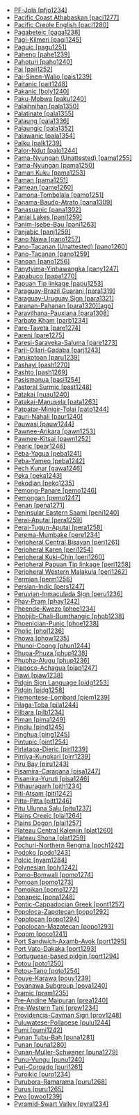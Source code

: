 - [PF-Jola [pfjo1234]](tree/atla1278/nort3146/cent2230/bakk1238/jool1234/jola1264/fhjo1234/pfjo1234/md.ini)
- [Pacific Coast Athabaskan [paci1277]](tree/atha1245/atha1246/atha1247/paci1277/md.ini)
- [Pacific Creole English [paci1280]](tree/indo1319/germ1287/nort3152/west2793/nort3175/angl1264/angl1265/late1254/merc1242/macr1271/paci1280/md.ini)
- [Pagabeteic [paga1238]](tree/atla1278/volt1241/benu1247/bant1294/sout3152/narr1281/abab1240/oldb1234/midd1348/late1250/paga1238/md.ini)
- [Pagi-Kilmeri [pagi1245]](tree/bord1247/bewa1242/pagi1245/md.ini)
- [Paguic [pagu1251]](tree/nort2923/nort2924/main1282/kaor1242/pagu1251/md.ini)
- [Paheng [pahe1239]](tree/hmon1336/hmon1337/pahe1239/md.ini)
- [Pahoturi [paho1240]](tree/paho1240/md.ini)
- [Pai [paii1252]](tree/coch1271/yuma1250/gene1244/paii1252/md.ini)
- [Pai-Sinen-Walio [pais1239]](tree/wali1264/pais1239/md.ini)
- [Paitanic [pait1248]](tree/aust1307/mala1545/nort3253/sout3154/grea1293/pait1248/md.ini)
- [Pakanic [boly1240]](tree/aust1305/mang1377/boly1240/md.ini)
- [Paku-Mobwa [paku1240]](tree/sino1245/kare1337/sout1554/paku1240/md.ini)
- [Palaihnihan [pala1350]](tree/pala1350/md.ini)
- [Palatinate [pala1355]](tree/indo1319/germ1287/nort3152/west2793/high1289/fran1268/high1287/rhin1244/pala1355/md.ini)
- [Palaung [pala1336]](tree/aust1305/khas1273/pala1352/west2791/pala1336/md.ini)
- [Palaungic [pala1352]](tree/aust1305/khas1273/pala1352/md.ini)
- [Palawanic [pala1354]](tree/aust1307/mala1545/grea1284/pala1354/md.ini)
- [Palku [palk1239]](tree/pama1250/karn1253/palk1239/md.ini)
- [Palor-Ndut [palo1244]](tree/atla1278/nort3146/cang1245/palo1244/md.ini)
- [Pama-Nyungan (Unattested) [pama1255]](tree/unat1236/pama1255/md.ini)
- [Pama-Nyungan [pama1250]](tree/pama1250/md.ini)
- [Paman Kuku [pama1253]](tree/pama1250/pama1251/comp1236/wika1239/kuku1276/kuku1277/pama1253/md.ini)
- [Paman [pama1251]](tree/pama1250/pama1251/md.ini)
- [Pamean [pame1260]](tree/otom1299/west2783/otop1241/otop1242/pame1260/md.ini)
- [Pamona-Tombelala [pamo1251]](tree/aust1307/mala1545/cele1242/kail1255/kail1253/nort2898/pamo1251/md.ini)
- [Panama-Baudo-Atrato [pana1309]](tree/choc1280/embe1258/atra1235/pana1309/md.ini)
- [Panasuanic [pana1302]](tree/aust1307/mala1545/sout2923/seko1241/pana1302/md.ini)
- [Paniai Lakes [pani1259]](tree/nucl1709/pani1259/md.ini)
- [Panim-Isebe-Bau [pani1263]](tree/nucl1709/mada1298/croi1234/mabu1247/gumm1240/pani1263/md.ini)
- [Panjabic [panj1259]](tree/indo1319/indo1320/indo1321/indo1324/sind1278/lahn1241/panj1259/md.ini)
- [Pano Nawa [pano1257]](tree/pano1259/pano1256/main1279/pano1257/md.ini)
- [Pano-Tacanan (Unattested) [pano1260]](tree/unat1236/pano1260/md.ini)
- [Pano-Tacanan [pano1259]](tree/pano1259/md.ini)
- [Panoan [pano1256]](tree/pano1259/pano1256/md.ini)
- [Panytyima-Yinhawangka [pany1247]](tree/pama1250/sout3134/pilb1234/ngay1241/cent2248/pany1247/md.ini)
- [Papabuco [papa1270]](tree/otom1299/east2557/popo1292/zapo1436/zapo1437/nucl1765/papa1270/md.ini)
- [Papuan Tip linkage [papu1253]](tree/aust1307/mala1545/cent2237/east2712/ocea1241/west2818/papu1253/md.ini)
- [Paraguay-Brazil Guarani [para1319]](tree/tupi1275/mawe1252/awet1245/tupi1276/sout3271/tupi1277/tupi1282/para1319/md.ini)
- [Paraguay-Uruguay Sign [para1321]](tree/sign1238/deaf1237/chil1284/para1321/md.ini)
- [Paranan-Pahanan [para1320][agp]](tree/aust1307/mala1545/nort3238/nort3187/nucl1755/para1320/md.ini)
- [Paravilhana-Pauxiana [para1308]](tree/cari1283/vene1261/mapo1244/para1308/md.ini)
- [Parbate Kham [parb1234]](tree/sino1245/hima1249/maha1306/kham1285/kham1286/parb1234/md.ini)
- [Pare-Taveta [pare1274]](tree/atla1278/volt1241/benu1247/bant1294/sout3152/narr1281/east2731/nort3203/nort3209/pare1274/md.ini)
- [Pareni [pare1275]](tree/araw1281/nort2990/alto1249/pare1275/md.ini)
- [Paresi-Saraveka-Saluma [pare1273]](tree/araw1281/cent2226/pare1273/md.ini)
- [Parji-Ollari-Gadaba [parj1243]](tree/drav1251/cent2227/parj1243/md.ini)
- [Parukotoan [paru1239]](tree/cari1283/paru1239/md.ini)
- [Pashayi [pash1270]](tree/indo1319/indo1320/indo1321/indo1324/pash1270/md.ini)
- [Pashto [pash1269]](tree/indo1319/indo1320/iran1269/pash1269/md.ini)
- [Pasismanua [pasi1254]](tree/aust1307/mala1545/cent2237/east2712/ocea1241/west2818/nort3206/nger1241/viti1243/sout2874/araw1269/pasi1254/md.ini)
- [Pastoral Surmic [past1248]](tree/surm1244/sout2836/sout2837/past1248/md.ini)
- [Patakai [nuau1240]](tree/aust1307/mala1545/cent2237/cent2245/cent2254/east2466/nunu1252/pata1263/nuau1240/md.ini)
- [Patakai-Manusela [pata1263]](tree/aust1307/mala1545/cent2237/cent2245/cent2254/east2466/nunu1252/pata1263/md.ini)
- [Patpatar-Minigir-Tolai [patp1244]](tree/aust1307/mala1545/cent2237/east2712/ocea1241/west2818/meso1253/newi1242/stge1234/patp1244/md.ini)
- [Pauri-Nahali [paur1240]](tree/indo1319/indo1320/indo1321/indo1322/subc1234/bhil1254/paur1240/md.ini)
- [Pauwasi [pauw1244]](tree/pauw1244/md.ini)
- [Pawnee-Arikara [pawn1253]](tree/cadd1255/nort2950/pawn1252/pawn1253/md.ini)
- [Pawnee-Kitsai [pawn1252]](tree/cadd1255/nort2950/pawn1252/md.ini)
- [Pearic [pear1246]](tree/aust1305/pear1246/md.ini)
- [Peba-Yagua [peba1241]](tree/peba1241/md.ini)
- [Peba-Yameo [peba1242]](tree/peba1241/peba1242/md.ini)
- [Pech Kunar [gawa1246]](tree/indo1319/indo1320/indo1321/indo1324/kuna1264/gawa1246/md.ini)
- [Peka [peka1243]](tree/nucl1709/mada1298/raic1241/peka1243/md.ini)
- [Pekodian [peko1235]](tree/cari1283/peko1235/md.ini)
- [Pemong-Panare [pemo1246]](tree/cari1283/vene1261/pemo1246/md.ini)
- [Pemongan [pemo1247]](tree/cari1283/vene1261/pemo1246/pemo1247/md.ini)
- [Penan [pena1271]](tree/aust1307/mala1545/nort3253/nort3171/keny1280/lowl1270/west2875/pena1271/md.ini)
- [Peninsular Eastern Saami [peni1240]](tree/ural1272/saam1281/east2324/peni1240/md.ini)
- [Perai-Aputai [pera1259]](tree/aust1307/mala1545/cent2237/cent2245/timo1259/nort3194/weta1245/pera1258/pera1259/md.ini)
- [Perai-Tugun-Aputai [pera1258]](tree/aust1307/mala1545/cent2237/cent2245/timo1259/nort3194/weta1245/pera1258/md.ini)
- [Perema-Mumbake [pere1234]](tree/atla1278/volt1241/nort3149/came1255/samb1322/samb1323/sout3238/leko1246/samb1324/pere1234/md.ini)
- [Peripheral Central Bisayan [peri1261]](tree/aust1307/mala1545/grea1284/cent2246/bisa1268/cent2263/peri1261/md.ini)
- [Peripheral Karen [peri1254]](tree/sino1245/kare1337/peri1254/md.ini)
- [Peripheral Kuki-Chin [peri1260]](tree/sino1245/kuki1245/kuki1246/peri1260/md.ini)
- [Peripheral Papuan Tip linkage [peri1258]](tree/aust1307/mala1545/cent2237/east2712/ocea1241/west2818/papu1253/peri1258/md.ini)
- [Peripheral Western Malakula [peri1262]](tree/aust1307/mala1545/cent2237/east2712/ocea1241/nort3195/cent2269/mala1539/west2871/peri1262/md.ini)
- [Permian [perm1256]](tree/ural1272/perm1256/md.ini)
- [Persian-Indic [pers1247]](tree/mixe1287/pers1247/md.ini)
- [Peruvian-Inmaculada Sign [peru1236]](tree/sign1238/deaf1237/lsfi1234/asli1244/west2886/peru1236/md.ini)
- [Phay-Pram [phay1242]](tree/aust1305/khmu1236/phay1242/md.ini)
- [Pheende-Kwezo [phee1234]](tree/atla1278/volt1241/benu1247/bant1294/sout3152/narr1281/cent2260/njil1234/nort3257/mbal1259/holu1246/phee1234/md.ini)
- [Phobjib-Chali-Bumthangic [phob1238]](tree/sino1245/bodi1256/bodi1257/tsha1246/east1469/main1269/phob1238/md.ini)
- [Phoenician-Punic [phoe1238]](tree/afro1255/semi1276/west2786/cent2236/nort3165/cana1267/ugar1239/phoe1238/md.ini)
- [Pholic [phol1236]](tree/sino1245/burm1265/lolo1265/lolo1267/nili1235/sout3212/rive1256/upri1239/phol1236/md.ini)
- [Phowa [phow1235]](tree/sino1245/burm1265/lolo1265/lolo1267/nili1235/sout3212/high1272/phow1235/md.ini)
- [Phunoi-Coong [phun1244]](tree/sino1245/burm1265/lolo1265/lolo1267/hani1249/biso1244/biso1241/phun1244/md.ini)
- [Phupa-Phuza [phup1238]](tree/sino1245/burm1265/lolo1265/lolo1267/nili1235/sout3212/rive1256/down1239/phup1238/md.ini)
- [Phupha-Alugu [phup1236]](tree/sino1245/burm1265/lolo1265/lolo1267/nili1235/sout3212/rive1256/down1239/phup1236/md.ini)
- [Piapoco-Achagua [piap1247]](tree/araw1281/nort2990/inla1264/japu1236/nucl1764/piap1247/md.ini)
- [Piawi [piaw1238]](tree/piaw1238/md.ini)
- [Pidgin Sign Language [pidg1253]](tree/sign1238/pidg1253/md.ini)
- [Pidgin [pidg1258]](tree/pidg1258/md.ini)
- [Piemontese-Lombard [piem1239]](tree/indo1319/ital1284/lati1262/lati1263/impe1234/roma1334/ital1285/west2813/shif1234/nort3208/gall1279/piem1239/md.ini)
- [Pilaga-Toba [pila1244]](tree/guai1249/guai1250/qomm1235/pila1244/md.ini)
- [Pilbara [pilb1234]](tree/pama1250/sout3134/pilb1234/md.ini)
- [Piman [pima1249]](tree/utoa1244/sout3136/tepi1240/pima1249/md.ini)
- [Pindiu [pind1245]](tree/nucl1709/fini1244/huon1246/west2795/rawl1234/pind1245/md.ini)
- [Pinghua [ping1245]](tree/sino1245/sini1245/clas1255/midd1354/yuep1234/ping1245/md.ini)
- [Pintupic [pint1254]](tree/pama1250/dese1234/wati1241/pint1254/md.ini)
- [Pirlatapa-Dieric [pirl1239]](tree/pama1250/karn1253/cent2016/west2438/pirl1239/md.ini)
- [Pirriya-Kungkari [pirr1239]](tree/pama1250/karn1253/pirr1239/md.ini)
- [Piru Bay [piru1243]](tree/aust1307/mala1545/cent2237/cent2245/cent2254/east2466/nunu1252/piru1243/md.ini)
- [Pisamira-Carapana [pisa1247]](tree/tuca1253/east2698/east2702/east2708/pisa1246/pisa1247/md.ini)
- [Pisamira-Yuruti [pisa1246]](tree/tuca1253/east2698/east2702/east2708/pisa1246/md.ini)
- [Pithauragarh [pith1234]](tree/sino1245/bodi1256/tibe1275/east2777/pith1234/md.ini)
- [Piti-Atsam [piti1242]](tree/atla1278/volt1241/benu1247/kain1275/cent2242/basa1288/east2404/piti1242/md.ini)
- [Pitta-Pitta [pitt1246]](tree/pama1250/karn1253/palk1239/pitt1246/md.ini)
- [Pitu Ulunna Salu [pitu1237]](tree/aust1307/mala1545/sout2923/nort2894/pitu1237/md.ini)
- [Plains Creeic [plai1264]](tree/algi1248/algo1256/cree1271/cree1272/plai1264/md.ini)
- [Plains Dogon [plai1257]](tree/dogo1299/plai1257/md.ini)
- [Plateau Central Kalenjin [plat1260]](tree/nilo1247/sout2830/kale1246/cent2293/plat1260/md.ini)
- [Plateau Shona [plat1259]](tree/atla1278/volt1241/benu1247/bant1294/sout3152/narr1281/east2731/shon1250/core1255/plat1259/md.ini)
- [Pochuri-Northern Rengma [poch1242]](tree/sino1245/kuki1245/naga1409/anga1312/anga1286/poch1242/md.ini)
- [Podoko [podo1243]](tree/afro1255/chad1250/bium1280/nort3156/marg1267/mand1472/podo1243/md.ini)
- [Polcic [nyam1284]](tree/afro1255/chad1250/west2785/west2790/west2800/sout3162/nort3190/nyam1284/md.ini)
- [Polynesian [poly1242]](tree/aust1307/mala1545/cent2237/east2712/ocea1241/cent2060/east2445/poly1242/md.ini)
- [Pomo-Bomwali [pomo1274]](tree/atla1278/volt1241/benu1247/bant1294/sout3152/narr1281/bant1295/maka1323/pomo1274/md.ini)
- [Pomoan [pomo1273]](tree/pomo1273/md.ini)
- [Pomoikan [pomo1272]](tree/nucl1709/mada1298/kala1403/sout3148/osum1243/pomo1272/md.ini)
- [Ponapeic [pona1248]](tree/aust1307/mala1545/cent2237/east2712/ocea1241/micr1243/micr1244/cent2276/west2844/pona1247/pona1248/md.ini)
- [Pontic-Cappadocian Greek [pont1257]](tree/indo1319/grae1234/gree1276/east2798/koin1234/pont1257/md.ini)
- [Popoloca-Zapotecan [popo1292]](tree/otom1299/east2557/popo1292/md.ini)
- [Popolocan [popo1294]](tree/otom1299/east2557/popo1292/popo1293/choc1278/popo1294/md.ini)
- [Popolocan-Mazatecan [popo1293]](tree/otom1299/east2557/popo1292/popo1293/md.ini)
- [Poqom [poco1241]](tree/maya1287/core1254/quic1274/grea1276/poco1241/md.ini)
- [Port Sandwich-Axamb-Avok [port1295]](tree/aust1307/mala1545/cent2237/east2712/ocea1241/nort3195/cent2269/mala1539/east2753/cent2315/sout3239/port1295/md.ini)
- [Port Vato-Dakaka [port1293]](tree/aust1307/mala1545/cent2237/east2712/ocea1241/nort3195/cent2269/ambr1240/port1292/port1293/md.ini)
- [Portuguese-based pidgin [port1294]](tree/pidg1258/port1294/md.ini)
- [Potou [poto1250]](tree/atla1278/volt1241/kwav1236/nyoa1234/poto1254/poto1250/md.ini)
- [Potou-Tano [poto1254]](tree/atla1278/volt1241/kwav1236/nyoa1234/poto1254/md.ini)
- [Pouye-Karawa [pouy1239]](tree/sepi1257/ramm1241/pouy1239/md.ini)
- [Poyanawa Subgroup [poya1240]](tree/pano1259/pano1256/main1279/pano1257/poya1240/md.ini)
- [Pramic [pram1235]](tree/aust1305/khmu1236/phay1242/pram1235/md.ini)
- [Pre-Andine Maipuran [prea1240]](tree/araw1281/sout3131/prea1240/md.ini)
- [Pre-Western Tani [prew1234]](tree/sino1245/macr1268/tani1259/prew1234/md.ini)
- [Providencia-Cayman Sign [prov1248]](tree/sign1238/vill1244/prov1248/md.ini)
- [Puluwatese-Pollapese [pulu1244]](tree/aust1307/mala1545/cent2237/east2712/ocea1241/micr1243/micr1244/cent2276/west2844/pona1247/truk1243/nucl1749/cent2290/east2764/pulu1244/md.ini)
- [Pumi [pumi1242]](tree/sino1245/burm1265/naqi1236/qian1263/pumi1242/md.ini)
- [Punan Tubu-Bah [puna1281]](tree/aust1307/mala1545/nort3253/sara1342/puna1279/puna1280/puna1281/md.ini)
- [Punan [puna1280]](tree/aust1307/mala1545/nort3253/sara1342/puna1279/puna1280/md.ini)
- [Punan-Muller-Schwaner [puna1279]](tree/aust1307/mala1545/nort3253/sara1342/puna1279/md.ini)
- [Punu-Vungu [punu1240]](tree/atla1278/volt1241/benu1247/bant1294/sout3152/narr1281/cent2260/kong1295/kong1296/kiko1234/core1256/west2874/lumb1251/ngub1240/sang1341/punu1240/md.ini)
- [Puri-Coroado [puri1261]](tree/puri1261/md.ini)
- [Puroikic [puro1234]](tree/sino1245/khob1235/puro1234/md.ini)
- [Purubora-Ramarama [puru1268]](tree/tupi1275/puru1268/md.ini)
- [Purus [puru1265]](tree/araw1281/sout3131/puru1265/md.ini)
- [Pwo [pwoo1239]](tree/sino1245/kare1337/peri1254/pwoo1239/md.ini)
- [Pyramid-Swart Valley [pyra1234]](tree/nucl1709/dani1287/cent2233/pyra1234/md.ini)
